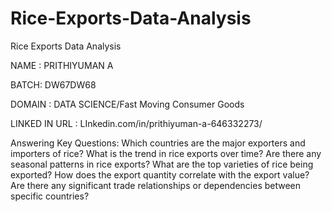 # Rice-Exports-Data-Analysis
Rice Exports Data Analysis

NAME : PRITHIYUMAN A

BATCH: DW67DW68

DOMAIN : DATA SCIENCE/Fast Moving Consumer Goods

LINKED IN URL : LInkedin.com/in/prithiyuman-a-646332273/

Answering Key Questions:
Which countries are the major exporters and importers of rice?
What is the trend in rice exports over time?
Are there any seasonal patterns in rice exports?
What are the top varieties of rice being exported?
How does the export quantity correlate with the export value?
Are there any significant trade relationships or dependencies between specific countries?
